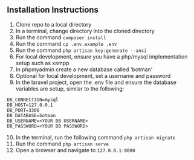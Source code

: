 ## Installation Instructions

1. Clone repo to a local directory
2. In a terminal, change directory into the cloned directory
3. Run the command `composer install`
4. Run the command `cp .env.example .env`
5. Run the command `php artisan key:generate --ansi`
6. For local development, ensure you have a php/mysql implementation setup such as xampp
7. In phpmyadmin create a new database called 'botman'
8. Optional for local development, set a username and password
9. In the laravel project, open the .env file and ensure the database variables are setup, similar to the following:
```
DB_CONNECTION=mysql
DB_HOST=127.0.0.1
DB_PORT=3306
DB_DATABASE=botman
DB_USERNAME=<YOUR DB USERNAME>
DB_PASSWORD=<YOUR DB PASSWORD>
``` 
10. In the terminal, run the following command `php artisan migrate`
4. Run the command `php artisan serve`
5. Open a browser and navigate to `127.0.0.1:8000`